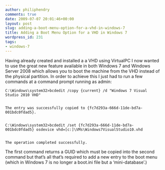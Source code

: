```yaml
---
author: philiphendry
comments: true
date: 2009-07-07 20:01:46+00:00
layout: post
slug: adding-a-boot-menu-option-for-a-vhd-in-windows-7
title: Adding a Boot Menu Option for a VHD in Windows 7
wordpress_id: 231
tags:
- windows-7
---
```


Having already created and installed a a VHD using VirtualPC I now wanted to use the great new feature available in both Windows 7 and Windows Server 2008 which allows you to boot the machine from the VHD instead of the physical partition. In order to achieve this I just had to run a few commands at a command prompt running as admin:

 

 
    
    C:\Windows\system32>bcdedit /copy {current} /d "Windows 7 Visual Studio 2010 VHD"
    
    
    The entry was successfully copied to {fc7d293a-666d-11de-bd7a-001bdc0fdad5}.
    
    
    C:\Windows\system32>bcdedit /set {fc7d293a-666d-11de-bd7a-001bdc0fdad5} osdevice vhd=[c:]\VMs\Windows7VisualStudio10.vhd
    
    
    The operation completed successfully.





The first command returns a GUID which must be copied into the second command but that’s all that’s required to add a new entry to the boot menu (which in Windows 7 is no longer a boot.ini file but a ‘mini-database’.)
